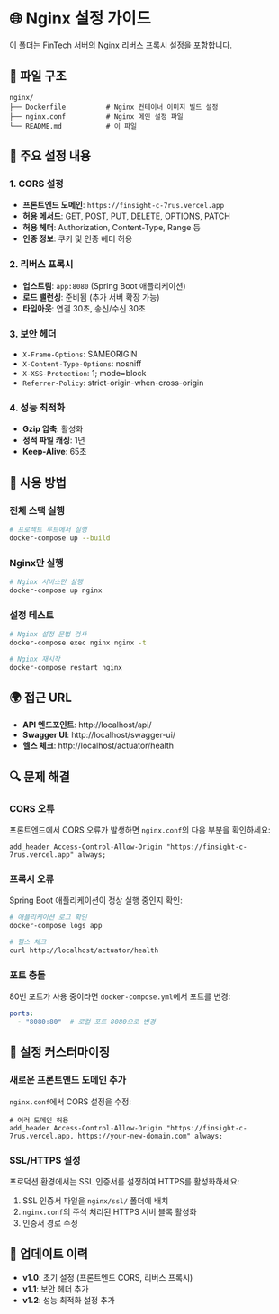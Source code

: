 # 🌐 Nginx 설정 가이드

이 폴더는 FinTech 서버의 Nginx 리버스 프록시 설정을 포함합니다.

## 📁 파일 구조

```
nginx/
├── Dockerfile          # Nginx 컨테이너 이미지 빌드 설정
├── nginx.conf          # Nginx 메인 설정 파일
└── README.md           # 이 파일
```

## 🔧 주요 설정 내용

### 1. CORS 설정
- **프론트엔드 도메인**: `https://finsight-c-7rus.vercel.app`
- **허용 메서드**: GET, POST, PUT, DELETE, OPTIONS, PATCH
- **허용 헤더**: Authorization, Content-Type, Range 등
- **인증 정보**: 쿠키 및 인증 헤더 허용

### 2. 리버스 프록시
- **업스트림**: `app:8080` (Spring Boot 애플리케이션)
- **로드 밸런싱**: 준비됨 (추가 서버 확장 가능)
- **타임아웃**: 연결 30초, 송신/수신 30초

### 3. 보안 헤더
- `X-Frame-Options`: SAMEORIGIN
- `X-Content-Type-Options`: nosniff
- `X-XSS-Protection`: 1; mode=block
- `Referrer-Policy`: strict-origin-when-cross-origin

### 4. 성능 최적화
- **Gzip 압축**: 활성화
- **정적 파일 캐싱**: 1년
- **Keep-Alive**: 65초

## 🚀 사용 방법

### 전체 스택 실행
```bash
# 프로젝트 루트에서 실행
docker-compose up --build
```

### Nginx만 실행
```bash
# Nginx 서비스만 실행
docker-compose up nginx
```

### 설정 테스트
```bash
# Nginx 설정 문법 검사
docker-compose exec nginx nginx -t

# Nginx 재시작
docker-compose restart nginx
```

## 🌍 접근 URL

- **API 엔드포인트**: http://localhost/api/
- **Swagger UI**: http://localhost/swagger-ui/
- **헬스 체크**: http://localhost/actuator/health

## 🔍 문제 해결

### CORS 오류
프론트엔드에서 CORS 오류가 발생하면 `nginx.conf`의 다음 부분을 확인하세요:

```nginx
add_header Access-Control-Allow-Origin "https://finsight-c-7rus.vercel.app" always;
```

### 프록시 오류
Spring Boot 애플리케이션이 정상 실행 중인지 확인:

```bash
# 애플리케이션 로그 확인
docker-compose logs app

# 헬스 체크
curl http://localhost/actuator/health
```

### 포트 충돌
80번 포트가 사용 중이라면 `docker-compose.yml`에서 포트를 변경:

```yaml
ports:
  - "8080:80"  # 로컬 포트 8080으로 변경
```

## 📝 설정 커스터마이징

### 새로운 프론트엔드 도메인 추가
`nginx.conf`에서 CORS 설정을 수정:

```nginx
# 여러 도메인 허용
add_header Access-Control-Allow-Origin "https://finsight-c-7rus.vercel.app, https://your-new-domain.com" always;
```

### SSL/HTTPS 설정
프로덕션 환경에서는 SSL 인증서를 설정하여 HTTPS를 활성화하세요:

1. SSL 인증서 파일을 `nginx/ssl/` 폴더에 배치
2. `nginx.conf`의 주석 처리된 HTTPS 서버 블록 활성화
3. 인증서 경로 수정

## 🔄 업데이트 이력

- **v1.0**: 초기 설정 (프론트엔드 CORS, 리버스 프록시)
- **v1.1**: 보안 헤더 추가
- **v1.2**: 성능 최적화 설정 추가
